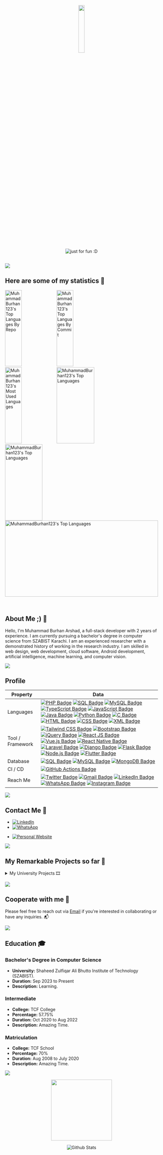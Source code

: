 
<h1 align="center">
  <a href="https://github.com/MuhammadBurhan123"><img src="https://github.com/vimalverma558/vimalverma558/blob/v2/img/hello.gif" width="20%"></a>
</h1>

<p align="center">
  <img src="https://user-images.githubusercontent.com/89135083/203324235-72529db4-d567-40fe-abdf-263e56c4689f.svg" alt="just for fun :D">
</p>
<br>

<div align="center" style="display:flex;">
 <img align="center" src="https://github-widgetbox.vercel.app/api/profile?username=MuhammadBurhan123&data=followers,repositories,commits&theme=radical" />
</div>

## Here are some of my statistics 🚀

<a href="https://github.com/MuhammadBurhan123"><img alt="MuhammadBurhan123's Top Languages By Repo" src="https://github-profile-summary-cards.vercel.app/api/cards/repos-per-language?username=MuhammadBurhan123&theme=radical" height="250px" width="33%" /></a>
<a href="https://github.com/MuhammadBurhan123"><img alt="MuhammadBurhan123's Top Languages By Commit" src="https://github-profile-summary-cards.vercel.app/api/cards/most-commit-language?username=MuhammadBurhan123&theme=radical" height="250px" width="33%" /></a>
<a href="https://github.com/MuhammadBurhan123"><img alt="MuhammadBurhan123's Most Used Languages" src="https://github-readme-stats.vercel.app/api/top-langs/?username=MuhammadBurhan123&langs_count=10&layout=compact&theme=radical&hide_border=true" height="250px" width="33%" /></a>
<a href="https://github.com/MuhammadBurhan123"><img alt="MuhammadBurhan123's Top Languages" src="https://github-readme-stats.vercel.app/api?username=MuhammadBurhan123&theme=radical&show_icons=true&hide_border=true" height="250px" width="49.5%" /></a>
<a href="https://github.com/MuhammadBurhan123"><img alt="MuhammadBurhan123's Top Languages" src="https://github-readme-streak-stats.herokuapp.com?user=MuhammadBurhan123&theme=radical&hide_border=true" height="250px" width="49.5%" /></a>
<a href="https://github.com/MuhammadBurhan123"><img alt="MuhammadBurhan123's Top Languages" src="http://github-profile-summary-cards.vercel.app/api/cards/profile-details?username=MuhammadBurhan123&theme=radical" height="250px" width="100%" /></a>


<br>

## About Me ;) 💫

Hello, I'm Muhammad Burhan Arshad, a full-stack developer with 2 years of experience. I am currently pursuing a bachelor's degree in computer science from SZABIST Karachi. I am an experienced researcher with a demonstrated history of working in the research industry. I am skilled in web design, web development, cloud software, Android development, artificial intelligence, machine learning, and computer vision.

<a href="https://www.youtube.com/watch?v=dQw4w9WgXcQ"><img src="https://user-images.githubusercontent.com/73097560/115834477-dbab4500-a447-11eb-908a-139a6edaec5c.gif"></a>

<!-- sample badge demo https://simpleicons.org/ -->
## Profile
Property                 | Data  
-------------------------|------
Languages                | [![PHP Badge](https://img.shields.io/badge/-PHP-777BB4?style=flat&logo=PHP&logoColor=white)](https://github.com/search?q=user%3Azmcx16&type=Repositories) [![SQL Badge](https://img.shields.io/badge/-SQL-CC2927?style=flat&logo=microsoftsqlserver&logoColor=white)](https://github.com/search?q=user%3Azmcx16&type=Repositories) [![MySQL Badge](https://img.shields.io/badge/-MySQL-4479A1?style=flat&logo=MySQL&logoColor=white)](https://github.com/search?q=user%3Azmcx16&type=Repositories) [![TypeScript Badge](https://img.shields.io/badge/-TypeScript-007ACC?style=flat&logo=TypeScript&logoColor=white)](https://github.com/search?q=user%3Azmcx16&type=Repositories) [![JavaScript Badge](https://img.shields.io/badge/-JavaScript-F7DF1E?style=flat&logo=JavaScript&logoColor=white)](https://github.com/search?q=user%3Azmcx16&type=Repositories) [![Java Badge](https://img.shields.io/badge/-Java-007396?style=flat&logo=Java&logoColor=white)](https://github.com/search?q=user%3Azmcx16&type=Repositories) [![Python Badge](https://img.shields.io/badge/-Python-3776AB?style=flat&logo=Python&logoColor=white)](https://github.com/search?l=Python&q=user%3Azmcx16&type=Repositories) [![C Badge](https://img.shields.io/badge/-C-A8B9CC?style=flat&logo=C&logoColor=white)](https://github.com/search?q=user%3Azmcx16&type=Repositories) [![HTML Badge](https://img.shields.io/badge/-HTML-E34F26?style=flat&logo=HTML5&logoColor=white)](https://github.com/search?q=user%3Azmcx16&type=Repositories) [![CSS Badge](https://img.shields.io/badge/-CSS-1572B6?style=flat&logo=CSS3&logoColor=white)](https://github.com/search?q=user%3Azmcx16&type=Repositories) [![XML Badge](https://img.shields.io/badge/-XML-FF6600?style=flat&logo=XML&logoColor=white)](https://github.com/search?q=user%3Azmcx16&type=Repositories)
Tool / Framework         | [![Tailwind CSS Badge](https://img.shields.io/badge/-Tailwind%20CSS-38B2AC?style=flat&logo=Tailwind-CSS&logoColor=white)](https://github.com/search?q=user%3Azmcx16&type=Repositories) [![Bootstrap Badge](https://img.shields.io/badge/-Bootstrap-7952B3?style=flat&logo=Bootstrap&logoColor=white)](https://github.com/search?q=user%3Azmcx16&type=Repositories) [![jQuery Badge](https://img.shields.io/badge/-jQuery-0769AD?style=flat&logo=jQuery&logoColor=white)](https://github.com/search?q=user%3Azmcx16&type=Repositories) [![React JS Badge](https://img.shields.io/badge/-React-61DAFB?style=flat&logo=React&logoColor=white)](https://github.com/search?q=user%3Azmcx16&type=Repositories) [![Vue.js Badge](https://img.shields.io/badge/-Vue.js-4FC08D?style=flat&logo=Vue.js&logoColor=white)](https://github.com/search?q=user%3Azmcx16&type=Repositories) [![React Native Badge](https://img.shields.io/badge/-React%20Native-61DAFB?style=flat&logo=React&logoColor=white)](https://github.com/search?q=user%3Azmcx16&type=Repositories) [![Laravel Badge](https://img.shields.io/badge/-Laravel-FF2D20?style=flat&logo=Laravel&logoColor=white)](https://github.com/search?q=user%3Azmcx16&type=Repositories) [![Django Badge](https://img.shields.io/badge/-Django-092E20?style=flat&logo=Django&logoColor=white)](https://github.com/search?q=user%3Azmcx16&type=Repositories) [![Flask Badge](https://img.shields.io/badge/-Flask-000000?style=flat&logo=Flask&logoColor=white)](https://github.com/search?q=user%3Azmcx16&type=Repositories) [![Node.js Badge](https://img.shields.io/badge/-Node.js-339933?style=flat&logo=Node.js&logoColor=white)](https://github.com/search?q=user%3Azmcx16&type=Repositories) [![Flutter Badge](https://img.shields.io/badge/-Flutter-02569B?style=flat&logo=Flutter&logoColor=white)](https://github.com/search?q=user%3Azmcx16&type=Repositories)
Database                 | [![SQL Badge](https://img.shields.io/badge/-SQL-CC2927?style=flat&logo=microsoftsqlserver&logoColor=white)](https://github.com/search?q=user%3Azmcx16&type=Repositories) [![MySQL Badge](https://img.shields.io/badge/-MySQL-4479A1?style=flat&logo=MySQL&logoColor=white)](https://github.com/search?q=user%3Azmcx16&type=Repositories) [![MongoDB Badge](https://img.shields.io/badge/-MongoDB-47A248?style=flat&logo=MongoDB&logoColor=white)](https://github.com/search?q=user%3Azmcx16&type=Repositories)
CI / CD                   | [![GitHub Actions Badge](https://img.shields.io/badge/-GitHub%20Actions-2088FF?style=flat&logo=GitHub-Actions&logoColor=white)](https://github.com/MuhammadBurhan123/MuhammadBurhan123)
Reach Me                  | [![Twitter Badge](https://img.shields.io/badge/-MuhammadBurhan123-00acee?style=flat&logo=Twitter&logoColor=white)](https://twitter.com/) [![Gmail Badge](https://img.shields.io/badge/-MuhammadBurhan123-e54448?style=flat&logo=Gmail&logoColor=white)](mailto:official.parvizi@gmail.com) [![LinkedIn Badge](https://img.shields.io/badge/-MuhammadBurhan123-blue?style=flat&logo=LinkedIn&logoColor=white)](https://www.linkedin.com/in/MuhammadBurhan123/) [![WhatsApp Badge](https://img.shields.io/badge/-WhatsApp-25D366?style=flat&logo=WhatsApp&logoColor=white)](https://wa.me/yourPhoneNumber) [![Instagram Badge](https://img.shields.io/badge/-Instagram-E4405F?style=flat&logo=Instagram&logoColor=white)](https://www.instagram.com/yourUsername) 


<a href="https://www.youtube.com/watch?v=dQw4w9WgXcQ"><img src="https://user-images.githubusercontent.com/73097560/115834477-dbab4500-a447-11eb-908a-139a6edaec5c.gif"></a>

## Contact Me 🚀

- [![LinkedIn](https://img.shields.io/badge/-LinkedIn-0A66C2?style=flat&logo=LinkedIn&logoColor=white)](https://www.linkedin.com/in/muhammadburhanarshad)
- [![WhatsApp](https://img.shields.io/badge/-WhatsApp-25D366?style=flat&logo=WhatsApp&logoColor=white)](https://wa.me/+923437649017)
<!-- - [![Instagram](https://img.shields.io/badge/-Instagram-E4405F?style=flat&logo=Instagram&logoColor=white)](https://instagram.com/arsha._.parvizi?utm_medium=copy_link)-->
- [![Personal Website](https://img.shields.io/badge/-Personal%20Website-882D17?style=flat&logo=Google-Chrome&logoColor=white)](https://burhan.is-great.net)



<a href="https://www.youtube.com/watch?v=dQw4w9WgXcQ"><img src="https://user-images.githubusercontent.com/73097560/115834477-dbab4500-a447-11eb-908a-139a6edaec5c.gif"></a>

## My Remarkable Projects so far 🧰

<details>
  <summary>My University Projects 🎞️</summary>
  
  <!--[![Digital Systems](https://github-readme-stats.vercel.app/api/pin/?username=MuhammadBurhan123&repo=Digital-Systems&theme=github_dark)](https://github.com/MuhammadBurhan123/Digital-Systems)
  [![Logical Circuit Laboratory](https://github-readme-stats.vercel.app/api/pin/?username=MuhammadBurhan123&repo=Logical-Circuit-Laboratory&theme=github_dark)](https://github.com/MuhammadBurhan123/Logical-Circuit-Laboratory) -->
  <!-- Add more university projects here -->
</details>

<a href="https://www.youtube.com/watch?v=dQw4w9WgXcQ"><img src="https://user-images.githubusercontent.com/73097560/115834477-dbab4500-a447-11eb-908a-139a6edaec5c.gif"></a>

## Cooperate with me 🎯

Please feel free to reach out via [Email](mailto:burhantheschoolboy@gmail.com) if you're interested in collaborating or have any inquiries. 📬

<a href="https://www.youtube.com/watch?v=dQw4w9WgXcQ"><img src="https://user-images.githubusercontent.com/73097560/115834477-dbab4500-a447-11eb-908a-139a6edaec5c.gif"></a>

<!--
## Certifications 🏆

- [Advanced Computer Vision with Tensorflow, Deeplearning.ai.](https://coursera.org/share/ab1b8d53d46799f97104663d6c5d609e) :us:
- [Fundamentals of Reinforcement Learning, University of Alberta.](https://coursera.org/share/3f4964a84e23f615f5d56c1797c97291) :canada:
- [Robotics : Aerial Robotics, University of Pennsylvania.](https://coursera.org/share/20c0c0e2fbee0edb51b84b459be558a4) :us:
- [Unsupervised Machine Learning: Recommenders, Reinforcement Learning, Deeplearning.ai.](https://coursera.org/share/9f22a0c8d78396ef22df324019bf91e5) :us:
- [Introduction to Computer Vision and Image Processing, IMB.](https://coursera.org/share/bcfccc8c4454aef6b03aa98e4f430a8b) :us:
- [AI, Empathy & Ethics, University of California, Santa Cruz.](https://coursera.org/share/6a05ef01236612e03618ac75af9b414b) :us:
- [Deep Learning with PyTorch : Image Segmentation, Coursera Project Network.](https://coursera.org/share/ab7f441a10218f9dda74664bff59d0f6) :us:
- [Supervised Machine Learning: Regression and classification, Deeplearning.ai.](https://coursera.org/share/bc28485bdebe5717b142f40ef2f2a66c) :us:
- [AI for everyone,  Deeplearning.ai.](https://coursera.org/share/b22ea61a6b4223866825ac2c0236b5d4) :us:
- [Learn to program: The Fandamentals, University of Toronto](https://coursera.org/share/e3520706710cfaf0041c56cf533d9ed3) :canada:
- [Elements of Artificial Intelligents,  Helsinki, Finland.](https://certificates.mooc.fi/validate/uwzjs879c1) :finland:
- [Getting started with Python, University of Michigan.](https://drive.google.com/drive/folders/1cl9HJiZcHrfrzeH-H5YNxuBWeh_uKC-V) :us:
- [Machine Learning Basic - Sungkyunkwan University.](https://coursera.org/verify/M9XBFYE7VJSW) :kr:
- [Beginning - Google Analytics, Google Academy.](https://analytics.google.com/analytics/academy/certificate/7v9YWTp9TRibZ68pZkreAA) :eu:
- [Learn jQuery, Udemy.](https://www.udemy.com/certificate/UC-22ac08d0-8085-4f4e-bb1a-f7a77c8c1f0a/) :india:
- [Python GUI, Udemy.](https://www.udemy.com/certificate/UC-61474b52-b274-4054-81ac-2ad4271acbfc/) :eu:
- [Advanced - Google Analytics, Google Academy.](https://analytics.google.com/analytics/academy/certificate/JO4rNbB1TsyZjDrKVm795Q) :eu:
- [Google Analytics 360, Google Academy.](https://analytics.google.com/analytics/academy/certificate/tuL7ZhgqQ0afLype42VBRA) :eu:
- [Foundations of Data Science: K-Means Clustering in Python, University of London.](https://coursera.org/share/58c52fad77e85c31a7fb0a179ef43d7f) 🇬🇧-->

  <!--
<a href="https://www.youtube.com/watch?v=dQw4w9WgXcQ"><img src="https://user-images.githubusercontent.com/73097560/115834477-dbab4500-a447-11eb-908a-139a6edaec5c.gif"></a>
-->
<!--
# Work Experience 💼

## SYNTECH Technology and Innovation Center
**Position:** Computer Vision & Machine Learning Researcher  
**Duration:** Jan 2021 - Mar 2024 (3 yrs 3 mos)  
**Description:** SYNTECH Technology and Innovation Center, located in Qazvin Azad University, focuses on projects at the convergence of Robotics, Mechanic, AI, Software Development, and Design. As a software engineer, I am involved in developing innovative solutions in various technological domains.

## MRL HSL (Mechatronics and Robotics Lab - Humanoid Soccer Robot ⚽️)
**Position:** Computer Vision & Artificial Intelligence Developer  
**Duration:** Mar 2022 - Mar 2024 (2 yrs 1 mo)  
**Description:** MRL HSL aims to become a leading international center for the development of mechatronics and robotics knowledge. As a computer vision developer, I contributed to projects involving advanced visual perception and analysis.

## Telecommunication Company of Iran (TCI)
**Position:** Network & CCNA Intern  
**Duration:** Jun 2023 - Sep 2023 (4 mos)  
**Description:** TCI is the fixed-line incumbent operator in Iran offering services in Fixed telephony, DSL, and Data services. As an intern, I am gaining hands-on experience in network operations and Cisco Certified Network Associate (CCNA) principles.

## MRL AMRL (Mechatronics and Robotics Lab - Advanced Mobile Robotics)
**Position:** Computer Vision & Robotics Developer  
**Duration:** Jan 2022 - Mar 2024 (2 yrs 3 mos)  
**Description:** Similar to MRL HSL, MRL AMRL focuses on advancing knowledge in mechatronics and robotics. As a computer vision developer, I worked on projects aimed at enhancing mobile robot capabilities through vision-based algorithms.

## BeeHouse Foundation
**Position:** Software Engineer  
**Duration:** Jan 2021 - Dec 2022 (1 yr)  
**Description:** BeeHouse Foundation aims to bring magical experiences to those interested in Web 2.0 & Web 3.0. As a software engineer, I contributed to multiple projects, collaborating with experienced team advisors to develop innovative web solutions.

# Teaching Assistant Experience 👩‍🏫

During my academic journey, I've had the privilege to serve as a Teaching Assistant (TA) for the following courses:

- **Internet Engineering**  
  *Professor: Dr. Azadeh Pourkabirian*

- **Multimedia Systems**  
  *Professor: Dr. Amir Masoud Eftekhari Moghadam*

- **Research Method, Research, and Presentation**  
  *Professor: Dr. Amir Masoud Eftekhari Moghadam*

- **Software Engineering Laboratory**  
  *Professor: Dr. Ali Ghaffari Boranqar*

Excited to contribute to the academic community and support students in their learning journey.

-->
<!--
<a href="https://www.youtube.com/watch?v=dQw4w9WgXcQ"><img src="https://user-images.githubusercontent.com/73097560/115834477-dbab4500-a447-11eb-908a-139a6edaec5c.gif"></a>
-->
## Education 🎓

### Bachelor's Degree in Computer Science  
- **University:** Shaheed Zulfiqar Ali Bhutto Institute of Technology (SZABIST).  
- **Duration:** Sep 2023 to Present  
- **Description:** Learning. 

### Intermediate  
- **College:** TCF College  
- **Percentage:** 57.75%  
- **Duration:** Oct 2020 to Aug 2022  
- **Description:** Amazing Time.

### Matriculation  
- **College:** TCF School  
- **Percentage:** 70%  
- **Duration:** Aug 2008 to July 2020  
- **Description:** Amazing Time.


<a href="https://www.youtube.com/watch?v=dQw4w9WgXcQ"><img src="https://user-images.githubusercontent.com/73097560/115834477-dbab4500-a447-11eb-908a-139a6edaec5c.gif"></a>

<p align='center'>
<img src="https://media.giphy.com/media/TEnXkcsHrP4YedChhA/giphy.gif" width="200" height="200" frameBorder="0" class="giphy-embed" allowFullScreen></img></p>

<p align="center">
<img src="https://raw.githubusercontent.com/mayhemantt/mayhemantt/Update/svg/Bottom.svg" alt="Github Stats" />
</p>
